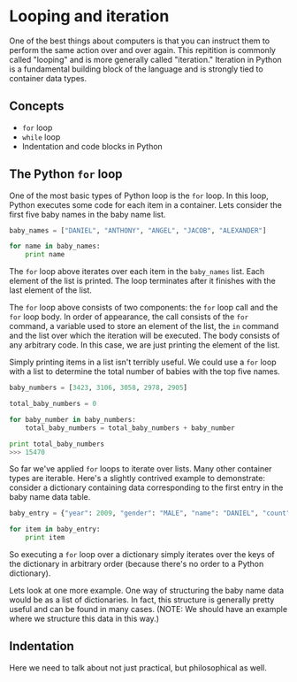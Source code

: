 Looping and iteration
=====================
One of the best things about computers is that you can instruct them to perform the same action over and over again. This repitition is commonly called "looping" and is more generally called "iteration." Iteration in Python is a fundamental building block of the language and is strongly tied to container data types.


Concepts
--------
* `for` loop
* `while` loop
* Indentation and code blocks in Python


The Python `for` loop
---------------------
One of the most basic types of Python loop is the `for` loop. In this loop, Python executes some code for each item in a container. Lets consider the first five baby names in the baby name list.

```python
baby_names = ["DANIEL", "ANTHONY", "ANGEL", "JACOB", "ALEXANDER"]

for name in baby_names:
    print name
```

The `for` loop above iterates over each item in the `baby_names` list. Each element of the list is printed. The loop terminates after it finishes with the last element of the list.

The `for` loop above consists of two components: the `for` loop call and the `for` loop body. In order of appearance, the call consists of the `for` command, a variable used to store an element of the list, the `in` command and the list over which the iteration will be executed. The body consists of any arbitrary code. In this case, we are just printing the element of the list.

Simply printing items in a list isn't terribly useful. We could use a `for` loop with a list to determine the total number of babies with the top five names.

```python
baby_numbers = [3423, 3106, 3058, 2978, 2905]

total_baby_numbers = 0

for baby_number in baby_numbers:
    total_baby_numbers = total_baby_numbers + baby_number

print total_baby_numbers
>>> 15470
```

So far we've applied `for` loops to iterate over lists. Many other container types are iterable. Here's a slightly contrived example to demonstrate: consider a dictionary containing data corresponding to the first entry in the baby name data table.

```python
baby_entry = {"year": 2009, "gender": "MALE", "name": "DANIEL", "count":  3423}

for item in baby_entry:
    print item
```

So executing a `for` loop over a dictionary simply iterates over the keys of the dictionary in arbitrary order (because there's no order to a Python dictionary).

Lets look at one more example. One way of structuring the baby name data would be as a list of dictionaries. In fact, this structure is generally pretty useful and can be found in many cases. (NOTE: We should have an example where we structure this data in this way.)


Indentation
-----------
Here we need to talk about not just practical, but philosophical as well.
